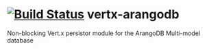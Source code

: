 [![Build Status](https://drone.io/github.com/santo74/vertx-arangodb/status.png)](https://drone.io/github.com/santo74/vertx-arangodb/latest)
vertx-arangodb
==============

Non-blocking Vert.x persistor module for the ArangoDB Multi-model database 
